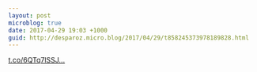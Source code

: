 ```yaml
---
layout: post
microblog: true
date: 2017-04-29 19:03 +1000
guid: http://desparoz.micro.blog/2017/04/29/t858245373978189828.html
---
```

[t.co/6QTq7lSSJ...](https://t.co/6QTq7lSSJo)
